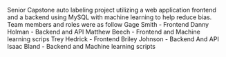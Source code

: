 Senior Capstone auto labeling project utilizing a web application frontend and a backend using MySQL with machine learning to help reduce bias. Team members and roles were as follow Gage Smith - Frontend Danny Holman - Backend and API Matthew Beech - Frontend and Machine learning scrips Trey Hedrick - Frontend Briley Johnson - Backend And API Isaac Bland - Backend and Machine learning scripts
